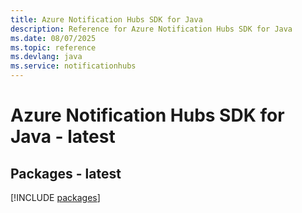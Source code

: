 ```yaml
---
title: Azure Notification Hubs SDK for Java
description: Reference for Azure Notification Hubs SDK for Java
ms.date: 08/07/2025
ms.topic: reference
ms.devlang: java
ms.service: notificationhubs
---
```

# Azure Notification Hubs SDK for Java - latest
## Packages - latest
[!INCLUDE [packages](notification-hubs-index.md)]
